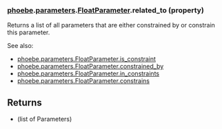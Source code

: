 ### [phoebe](phoebe.md).[parameters](phoebe.parameters.md).[FloatParameter](phoebe.parameters.FloatParameter.md).related_to (property)




Returns a list of all parameters that are either constrained by or
constrain this parameter.

See also:
* [phoebe.parameters.FloatParameter.is_constraint](phoebe.parameters.FloatParameter.is_constraint.md)
* [phoebe.parameters.FloatParameter.constrained_by](phoebe.parameters.FloatParameter.constrained_by.md)
* [phoebe.parameters.FloatParameter.in_constraints](phoebe.parameters.FloatParameter.in_constraints.md)
* [phoebe.parameters.FloatParameter.constrains](phoebe.parameters.FloatParameter.constrains.md)

 Returns
 -------
 * (list of Parameters)


